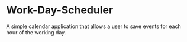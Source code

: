 # Work-Day-Scheduler
A simple calendar application that allows a user to save events for each hour of the working day. 

